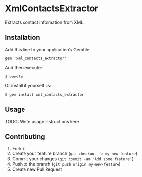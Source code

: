 # XmlContactsExtractor

Extracts contact information from XML.

## Installation

Add this line to your application's Gemfile:

    gem 'xml_contacts_extractor'

And then execute:

    $ bundle

Or install it yourself as:

    $ gem install xml_contacts_extractor

## Usage

TODO: Write usage instructions here

## Contributing

1. Fork it
2. Create your feature branch (`git checkout -b my-new-feature`)
3. Commit your changes (`git commit -am 'Add some feature'`)
4. Push to the branch (`git push origin my-new-feature`)
5. Create new Pull Request

